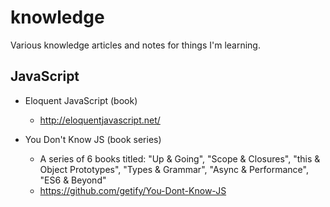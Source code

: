 # knowledge
Various knowledge articles and notes for things I'm learning.

## JavaScript
- Eloquent JavaScript (book)
  - http://eloquentjavascript.net/

- You Don't Know JS (book series)
  - A series of 6 books titled: "Up & Going", "Scope & Closures", "this & Object Prototypes", "Types & Grammar", "Async & Performance", "ES6 & Beyond"
  - https://github.com/getify/You-Dont-Know-JS
